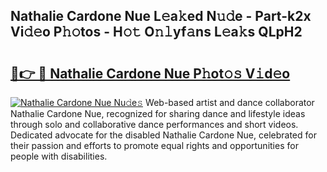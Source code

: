 ## Nathalie Cardone Nue L𝚎a𝚔ed N𝚞𝚍e - Part-k2x Vi𝚍𝚎o P𝚑𝚘tos - H𝚘𝚝 O𝚗𝚕yf𝚊ns L𝚎a𝚔s QLpH2

# <h2><a href="http://kfcpkc.oniu.top/?m=Nathalie+Cardone+Nue">🔗👉 🔴 Nathalie Cardone Nue P𝚑ot𝚘𝚜 V𝚒d𝚎o</a></h2>

[![Nathalie Cardone Nue Nu𝚍e𝚜](https://i.imgur.com/0qMVB7G.gif)](http://kfcpkc.oniu.top/?m=Nathalie+Cardone+Nue)
Web-based artist and dance collaborator Nathalie Cardone Nue, recognized for sharing dance and lifestyle ideas through solo and collaborative dance performances and short videos. Dedicated advocate for the disabled Nathalie Cardone Nue, celebrated for their passion and efforts to promote equal rights and opportunities for people with disabilities.  
